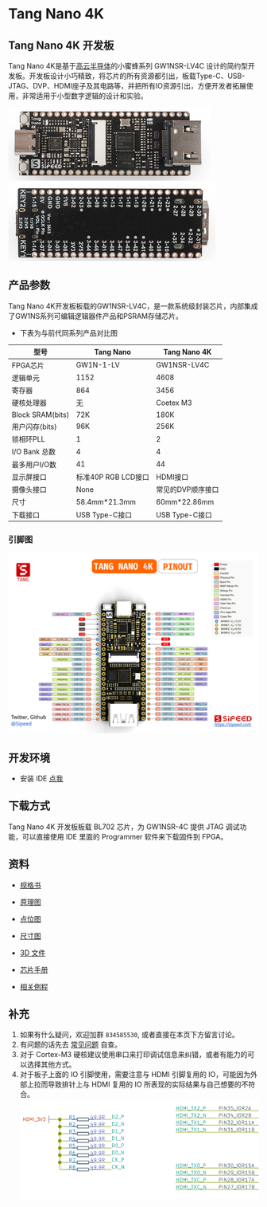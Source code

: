 # Tang Nano 4K 

## Tang Nano 4K 开发板

Tang Nano 4K是基于[高云半导体](http://www.gowinsemi.com.cn/)的小蜜蜂系列 GW1NSR-LV4C 设计的简约型开发板。开发板设计小巧精致，将芯片的所有资源都引出，板载Type-C、USB-JTAG、DVP、HDMI座子及其电路等，并把所有IO资源引出，方便开发者拓展使用，非常适用于小型数字逻辑的设计和实验。

![Tang Nano 4K](./../Tang-Nano/assets/4k-1.jpg)
![Tang Nano 4K](./../Tang-Nano/assets/4k-2.jpg)

## 产品参数

Tang Nano 4K开发板板载的GW1NSR-LV4C，是一款系统级封装芯片，内部集成了GW1NS系列可编辑逻辑器件产品和PSRAM存储芯片。

- 下表为与前代同系列产品对比图

| 型号             | Tang Nano           | Tang Nano 4K      |
| ---------------- | ------------------- | ----------------- |
| FPGA芯片         | GW1N-1-LV           | GW1NSR-LV4C       |
| 逻辑单元         | 1152                | 4608              |
| 寄存器           | 864                 | 3456              |
| 硬核处理器       | 无                  | Coetex M3         |
| Block SRAM(bits) | 72K                 | 180K              |
| 用户闪存(bits)   | 96K                 | 256K              |
| 锁相环PLL        | 1                   | 2                 |
| I/O Bank 总数    | 4                   | 4                 |
| 最多用户I/O数    | 41                  | 44                |
| 显示屏接口       | 标准40P RGB LCD接口  | HDMI接口          |
| 摄像头接口       | None                | 常见的DVP顺序接口 |
| 尺寸             | 58.4mm\*21.3mm      | 60mm\*22.86mm     |
| 下载接口         | USB Type-C接口      | USB Type-C接口    |

### 引脚图

![Pinmap](./../Tang-Nano/assets/Tang_nano_4K_0813.png)

## 开发环境

- 安装 IDE [点我](https://wiki.sipeed.com/hardware/zh/tang/Tang-Nano-Doc/get_started/install-the-ide.html)

## 下载方式

Tang Nano 4K 开发板板载 BL702 芯片，为 GW1NSR-4C 提供 JTAG 调试功能，可以直接使用 IDE 里面的 Programmer 软件来下载固件到 FPGA。

## 资料

- [规格书](https://dl.sipeed.com/shareURL/TANG/Nano%204K/HDK/01_Specification)
- [原理图](https://dl.sipeed.com/shareURL/TANG/Nano%204K/HDK/02_Schematic)
- [点位图](https://dl.sipeed.com/shareURL/TANG/Nano%204K/HDK/03_Bit%20number%20map)
- [尺寸图](https://dl.sipeed.com/shareURL/TANG/Nano%204K/HDK/04_Dimensional%20drawing)
- [3D 文件](https://dl.sipeed.com/shareURL/TANG/Nano%204K/HDK/05_3D%20file)
- [芯片手册](https://dl.sipeed.com/shareURL/TANG/Nano%204K/HDK/06_Chip%20Manual)

- [相关例程](https://wiki.sipeed.com/hardware/zh/tang/Tang-Nano-Doc/examples.html)

## 补充

1. 如果有什么疑问，欢迎加群 `834585530`, 或者直接在本页下方留言讨论。
2. 有问题的话先去 [常见问题](https://wiki.sipeed.com/hardware/zh/tang/Tang-Nano-Doc/questions.html) 自查。
3. 对于 Cortex-M3 硬核建议使用串口来打印调试信息来纠错，或者有能力的可以选择其他方式。
4. 对于板子上面的 IO 引脚使用，需要注意与 HDMI 引脚复用的 IO，可能因为外部上拉而导致排针上与 HDMI 复用的 IO 所表现的实际结果与自己想要的不符合。
    ![nano_4k_hdmi_io](./assets/nano_4k_hdmi_io.png)